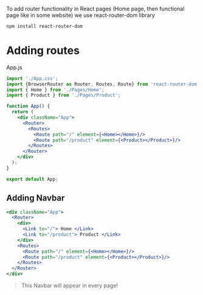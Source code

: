 To add router functionality in React pages (Home page, then functional page like in some website) we use react-router-dom library
```zsh
npm install react-router-dom
```

# Adding routes
App.js
```jsx
import './App.css';
import {BrowserRouter as Router, Routes, Route} from 'react-router-dom';
import { Home } from './Pages/Home';
import { Product } from './Pages/Product';

function App() {
  return (
    <div className="App">
      <Router>
        <Routes>
          <Route path="/" element={<Home></Home>}/>
          <Route path="/product" element={<Product></Product>}/>
        </Routes>
      </Router>
    </div>
  );
}

export default App;
```


## Adding Navbar

```jsx
<div className="App">
  <Router>
	<div>
	  <Link to="/"> Home </Link>
	  <Link to="/product"> Product </Link>
	</div>
	<Routes>
	  <Route path="/" element={<Home></Home>}/>
	  <Route path="/product" element={<Product></Product>}/>
	</Routes>
  </Router>
</div>
```
>This Navbar will appear in every page!